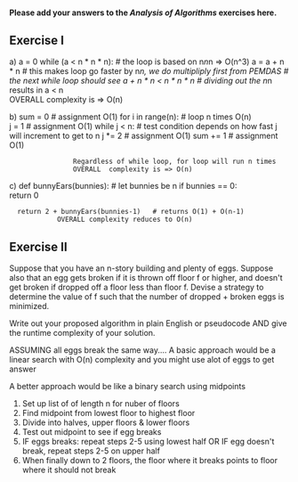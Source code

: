 #### Please add your answers to the ***Analysis of  Algorithms*** exercises here.

## Exercise I


a)  a = 0
    while (a < n * n * n):  # the loop is based on n*n*n => O(n^3)
      a = a + n * n         # this makes loop go faster by n*n, we do multipliply first from PEMDAS
                        # the next while loop should see a + n * n < n * n * n
                        # dividing out the n*n results in a < n    
                        OVERALL complexity is => O(n)


b)  sum = 0                 # assignment O(1)
    for i in range(n):      # loop n times  O(n)    
      j = 1                 # assignment O(1)
      while j < n:          # test condition depends on how fast j will increment to get to n
        j *= 2              # assignment O(1)
        sum += 1            # assignment O(1)

                    Regardless of while loop, for loop will run n times
                    OVERALL  complexity is => O(n)

c)
 def bunnyEars(bunnies):  # let bunnies be n
      if bunnies == 0:      
        return 0        

      return 2 + bunnyEars(bunnies-1)   # returns O(1) + O(n-1)
                OVERALL complexity reduces to O(n)
                    


## Exercise II
Suppose that you have an n-story building and plenty of eggs. Suppose also that an egg gets broken if it is thrown off floor f or higher, and doesn't get broken if dropped off a floor less than floor f. Devise a strategy to determine the value of f such that the number of dropped + broken eggs is minimized.

Write out your proposed algorithm in plain English or pseudocode AND give the runtime complexity of your solution.

ASSUMING all eggs break the same way....
A basic approach would be a linear search with O(n) complexity and you might use alot of eggs to get answer

A better approach would be like a binary search using midpoints
1) Set up list of of length n for nuber of floors
2) Find midpoint from lowest floor to highest floor
3) Divide into halves, upper floors & lower floors
4) Test out midpoint to see if egg breaks
5) IF eggs breaks: repeat steps 2-5 using lowest half
    OR
   IF egg doesn't break, repeat steps 2-5 on upper half
6) When finally down to 2 floors, the floor where it breaks points to floor where it should not break   


